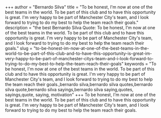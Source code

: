 +++
author = "Bernardo Silva"
title = "To be honest, I'm now at one of the best teams in the world. To be part of this club and to have this opportunity is great. I'm very happy to be part of Manchester City's team, and I look forward to trying to do my best to help the team reach their goals."
description = "the best Bernardo Silva Quote: To be honest, I'm now at one of the best teams in the world. To be part of this club and to have this opportunity is great. I'm very happy to be part of Manchester City's team, and I look forward to trying to do my best to help the team reach their goals."
slug = "to-be-honest-im-now-at-one-of-the-best-teams-in-the-world-to-be-part-of-this-club-and-to-have-this-opportunity-is-great-im-very-happy-to-be-part-of-manchester-citys-team-and-i-look-forward-to-trying-to-do-my-best-to-help-the-team-reach-their-goals"
keywords = "To be honest, I'm now at one of the best teams in the world. To be part of this club and to have this opportunity is great. I'm very happy to be part of Manchester City's team, and I look forward to trying to do my best to help the team reach their goals.,bernardo silva,bernardo silva quotes,bernardo silva quote,bernardo silva sayings,bernardo silva saying,quotes, sayings,quote, saying, motivation"
+++
To be honest, I'm now at one of the best teams in the world. To be part of this club and to have this opportunity is great. I'm very happy to be part of Manchester City's team, and I look forward to trying to do my best to help the team reach their goals.
